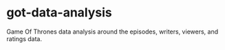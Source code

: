 # got-data-analysis
Game Of Thrones data analysis around the episodes, writers, viewers, and ratings data.
